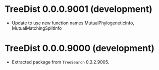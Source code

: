 
# TreeDist 0.0.0.9001 (development)

- Update to use new function names MutualPhylogeneticInfo, MutualMatchingSplitInfo

# TreeDist 0.0.0.9000 (development)

 - Extracted package from `TreeSearch` 0.3.2.9005.

